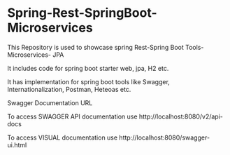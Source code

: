 # Spring-Rest-SpringBoot-Microservices
This Repository is used to showcase spring Rest-Spring Boot Tools-Microservices- JPA

It includes code for spring boot starter web, jpa, H2 etc.

It has implementation for spring boot tools like Swagger, Internationalization, Postman, Heteoas etc.

Swagger Documentation URL

To access SWAGGER API documentation use http://localhost:8080/v2/api-docs

To access VISUAL documentation use      http://localhost:8080/swagger-ui.html 

